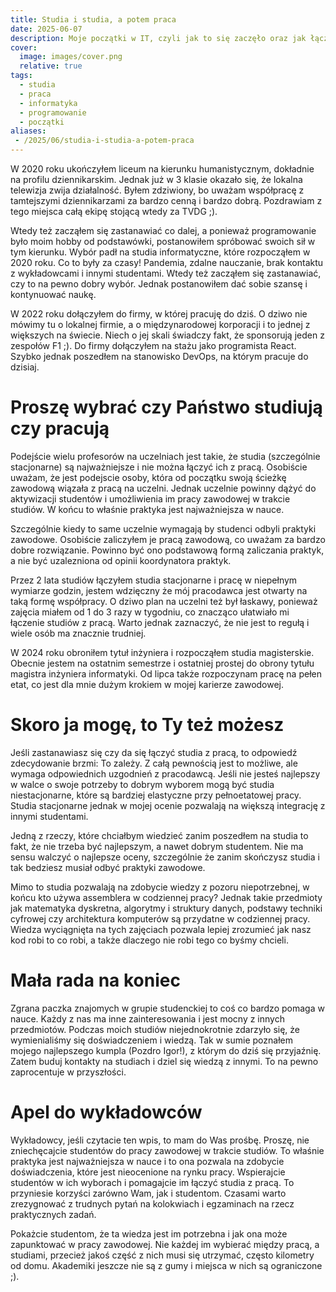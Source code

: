 ```yaml
---
title: Studia i studia, a potem praca
date: 2025-06-07
description: Moje początki w IT, czyli jak to się zaczęło oraz jak łączyłem studia z pracą oraz dlaczego podejscie wykładowców jest czasami złe. I jak to poprawić ;).
cover: 
  image: images/cover.png
  relative: true
tags:
  - studia
  - praca
  - informatyka
  - programowanie
  - początki
aliases:
 - /2025/06/studia-i-studia-a-potem-praca
---
```


W 2020 roku ukończyłem liceum na kierunku humanistycznym, dokładnie na profilu dziennikarskim. Jednak już w 3 klasie okazało się, że lokalna telewizja zwija działalność. Byłem zdziwiony, bo uważam współpracę z tamtejszymi dziennikarzami za bardzo cenną i bardzo dobrą. Pozdrawiam z tego miejsca całą ekipę stojącą wtedy za TVDG ;).

Wtedy też zacząłem się zastanawiać co dalej, a ponieważ programowanie było moim hobby od podstawówki, postanowiłem spróbować swoich sił w tym kierunku. Wybór padł na studia informatyczne, które rozpocząłem w 2020 roku. Co to były za czasy! Pandemia, zdalne nauczanie, brak kontaktu z wykładowcami i innymi studentami. Wtedy też zacząłem się zastanawiać, czy to na pewno dobry wybór. Jednak postanowiłem dać sobie szansę i kontynuować naukę.

W 2022 roku dołączyłem do firmy, w której pracuję do dziś. O dziwo nie mówimy tu o lokalnej firmie, a o międzynarodowej korporacji i to jednej z większych na świecie. Niech o jej skali świadczy fakt, że sponsorują jeden z zespołów F1 ;).
Do firmy dołączyłem na stażu jako programista React. Szybko jednak poszedłem na stanowisko DevOps, na którym pracuje do dzisiaj.

# Proszę wybrać czy Państwo studiują czy pracują

Podejście wielu profesorów na uczelniach jest takie, że studia (szczególnie stacjonarne) są najważniejsze i nie można łączyć ich z pracą. Osobiście uważam, że jest podejscie osoby, która od początku swoją ścieżkę zawodową wiązała z pracą na uczelni. Jednak uczelnie powinny dążyć do aktywizacji studentów i umożliwienia im pracy zawodowej w trakcie studiów. W końcu to właśnie praktyka jest najważniejsza w nauce.

Szczególnie kiedy to same uczelnie wymagają by studenci odbyli praktyki zawodowe. Osobiście zaliczyłem je pracą zawodową, co uważam za bardzo dobre rozwiązanie. Powinno być ono podstawową formą zaliczania praktyk, a nie być uzalezniona od opinii koordynatora praktyk.

Przez 2 lata studiów łączyłem studia stacjonarne i pracę w niepełnym wymiarze godzin, jestem wdzięczny że mój pracodawca jest otwarty na taką formę współpracy. O dziwo plan na uczelni też był łaskawy, ponieważ zajęcia miałem od 1 do 3 razy w tygodniu, co znacząco ułatwiało mi łączenie studiów z pracą. Warto jednak zaznaczyć, że nie jest to regułą i wiele osób ma znacznie trudniej.

W 2024 roku obroniłem tytuł inżyniera i rozpocząłem studia magisterskie. Obecnie jestem na ostatnim semestrze i ostatniej prostej do obrony tytułu magistra inżyniera informatyki. Od lipca także rozpoczynam pracę na pełen etat, co jest dla mnie dużym krokiem w mojej karierze zawodowej.

# Skoro ja mogę, to Ty też możesz

Jeśli zastanawiasz się czy da się łączyć studia z pracą, to odpowiedź zdecydowanie brzmi: To zależy. Z całą pewnością jest to możliwe, ale wymaga odpowiednich uzgodnień z pracodawcą. Jeśli nie jesteś najlepszy w walce o swoje potrzeby to dobrym wyborem mogą być studia niestacjonarne, które są bardziej elastyczne przy pełnoetatowej pracy. Studia stacjonarne jednak w mojej ocenie pozwalają na większą integrację z innymi studentami.

Jedną z rzeczy, które chciałbym wiedzieć zanim poszedłem na studia to fakt, że nie trzeba być najlepszym, a nawet dobrym studentem. Nie ma sensu walczyć o najlepsze oceny, szczególnie że zanim skończysz studia i tak bedziesz musiał odbyć praktyki zawodowe.

Mimo to studia pozwalają na zdobycie wiedzy z pozoru niepotrzebnej, w końcu kto używa assemblera w codziennej pracy? Jednak takie przedmioty jak matematyka dyskretna, algorytmy i struktury danych, podstawy techniki cyfrowej czy architektura komputerów są przydatne w codziennej pracy. Wiedza wyciągnięta na tych zajęciach pozwala lepiej zrozumieć jak nasz kod robi to co robi, a także dlaczego nie robi tego co byśmy chcieli.

# Mała rada na koniec

Zgrana paczka znajomych w grupie studenckiej to coś co bardzo pomaga w nauce. Każdy z nas ma inne zainteresowania i jest mocny z innych przedmiotów. Podczas moich studiów niejednokrotnie zdarzyło się, że wymienialiśmy się doświadczeniem i wiedzą. Tak w sumie poznałem mojego najlepszego kumpla (Pozdro Igor!), z którym do dziś się przyjaźnię. Zatem buduj kontakty na studiach i dziel się wiedzą z innymi. To na pewno zaprocentuje w przyszłości.

# Apel do wykładowców

Wykładowcy, jeśli czytacie ten wpis, to mam do Was prośbę. Proszę, nie zniechęcajcie studentów do pracy zawodowej w trakcie studiów. To właśnie praktyka jest najważniejsza w nauce i to ona pozwala na zdobycie doświadczenia, które jest nieocenione na rynku pracy. Wspierajcie studentów w ich wyborach i pomagajcie im łączyć studia z pracą. To przyniesie korzyści zarówno Wam, jak i studentom. Czasami warto zrezygnować z trudnych pytań na kolokwiach i egzaminach na rzecz praktycznych zadań.

Pokażcie studentom, że ta wiedza jest im potrzebna i jak ona może zapunktować w pracy zawodowej. Nie każdej im wybierać między pracą, a studiami, przecież jakoś część z nich musi się utrzymać, często kilometry od domu. Akademiki jeszcze nie są z gumy i miejsca w nich są ograniczone ;).
